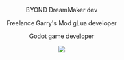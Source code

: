 <p align="center">
  BYOND DreamMaker dev
</p>
<p align="center">
  Freelance Garry's Mod gLua developer
</p>
<p align="center">
  Godot game developer
</p>
<a href="https://github.com/anuraghazra/github-readme-stats">
<p align="center">
<img src="https://github-readme-stats.vercel.app/api?username=ynot01&show_icons=true&theme=tokyonight&include_all_commits=true&hide=stars">
</p>
</a>
